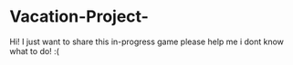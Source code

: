 # Vacation-Project-
Hi! I just want to share this in-progress game please help me i dont know what to do! :(
